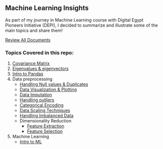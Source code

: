 ## Machine Learning Insights 
As part of my journey in Machine Learning course with Digital Egypt Pioneers Initiative (DEPI), I decided to summarize and illustrate some of the main topics and share them!

[Review All Documents](https://drive.google.com/drive/u/1/folders/1SdZLVksi-9kDAAv-Q6wNqURpmxsD1Mhm)

### Topics Covered in this repo:
1. [Covariance Matrix](https://github.com/HaninSh/Machine_Learning_Insights/tree/main/%231_Covariance_Matrix)
2. [Eigenvalues & eigenvectors](https://github.com/HaninSh/Machine_Learning_Insights/tree/main/%232_Eigenvalues%20%26%20eigenvectors)
3. [Intro to Pandas](https://github.com/HaninSh/Machine_Learning_Insights/tree/main/%233_What_is_Pandas)
4. Data preprocessing
      - [Handling Null values & Duplicates](https://github.com/HaninSh/Machine_Learning_Insights/tree/main/%234_Data_Preprocessing/%231_Handling_nullValues_%26_Duplicates)
      - [Data Visualization & Plotting](https://github.com/HaninSh/Machine_Learning_Insights/tree/main/%234_Data_Preprocessing/%232_Data_visualization_%26_plotting) 
      - [Data Imputation](https://github.com/HaninSh/Machine_Learning_Insights/tree/main/%234_Data_Preprocessing/%233%20Data_Imputation)
      - [Handling outliers](https://github.com/HaninSh/Machine_Learning_Insights/tree/main/%234_Data_Preprocessing/%234_Outliers)
      - [Categorical Encoding](https://github.com/HaninSh/Machine_Learning_Insights/tree/main/%234_Data_Preprocessing/%235_Categorical_Encoding)
      - [Data Scaling Techniques](https://github.com/HaninSh/Machine_Learning_Insights/tree/main/%234_Data_Preprocessing/%236_Scaling_Techniques)
      - [Handling Imbalanced Data](https://github.com/HaninSh/Machine_Learning_Insights/tree/main/%234_Data_Preprocessing/%237_Handling_Imbalanced_Data)
      - Dimensionality Reduction
           - [Feature Extraction](https://github.com/HaninSh/Machine_Learning_Insights/tree/main/%234_Data_Preprocessing/%238_Dimensionality_Reduction/%231_Feature_Extraction)
           - [Feature Selection](https://github.com/HaninSh/Machine_Learning_Insights/tree/main/%234_Data_Preprocessing/%238_Dimensionality_Reduction/%232_Feature_Selection)
5. Machine Learning
   - [Intro to ML](https://github.com/HaninSh/Machine_Learning_Insights/tree/main/%235_Machine_Learning/Intro_to_Machine_Learning)




